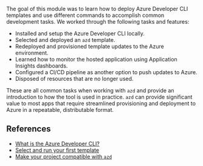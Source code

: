 The goal of this module was to learn how to deploy Azure Developer CLI templates and use different commands to accomplish common development tasks. We worked through the following tasks and features:

* Installed and setup the Azure Developer CLI locally.
* Selected and deployed an `azd` template.
* Redeployed and provisioned template updates to the Azure environment.
* Learned how to monitor the hosted application using Application Insights dashboards.
* Configured a CI/CD pipeline as another option to push updates to Azure.
* Disposed of resources that are no longer used.

These are all common tasks when working with `azd` and provide an introduction to how the tool is used in practice. `azd` can provide significant value to most apps that require streamlined provisioning and deployment to Azure in a repeatable, distributable format.

## References

* [What is the Azure Developer CLI?](/azure/developer/azure-developer-cli/overview)
* [Select and run your first template](/azure/developer/azure-developer-cli/azd-templates?tabs=csharp)
* [Make your project compatible with `azd`](/azure/developer/azure-developer-cli/make-azd-compatible?pivots=azd-create)
